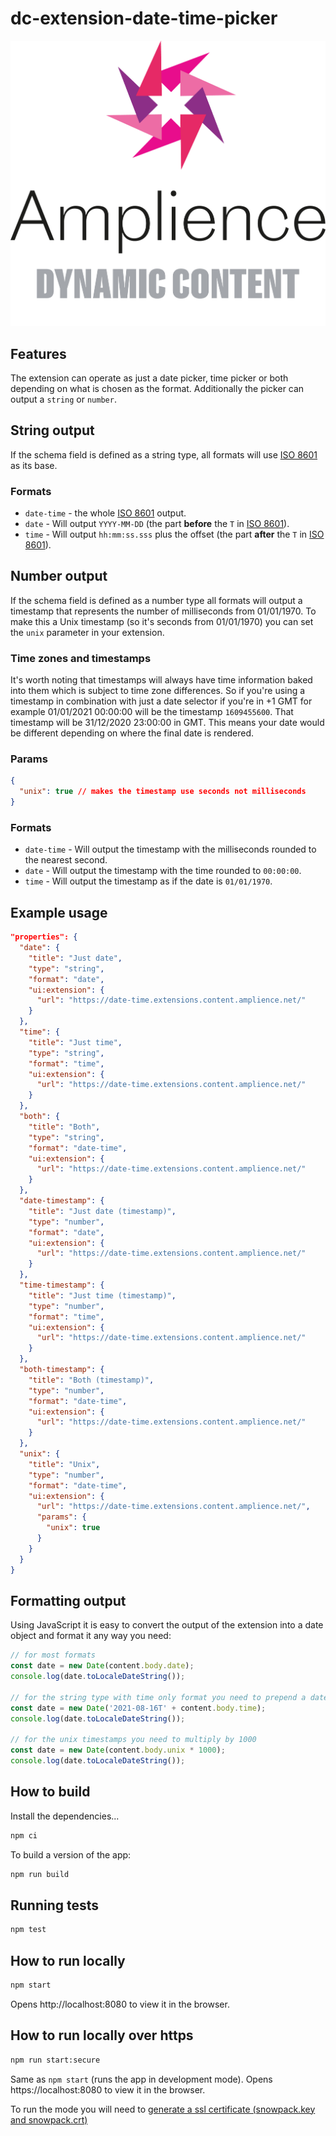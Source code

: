 # dc-extension-date-time-picker

[![Amplience Dynamic Content](media/header.png)](https://amplience.com/dynamic-content)

## Features

The extension can operate as just a date picker, time picker or both depending on what is chosen as the format. Additionally the picker can output a `string` or `number`.

## String output

If the schema field is defined as a string type, all formats will use [ISO 8601](https://en.wikipedia.org/wiki/ISO_8601) as its base.

### Formats

- `date-time` - the whole [ISO 8601](https://en.wikipedia.org/wiki/ISO_8601) output.
- `date` - Will output `YYYY-MM-DD` (the part **before** the `T` in [ISO 8601](https://en.wikipedia.org/wiki/ISO_8601)).
- `time` - Will output `hh:mm:ss.sss` plus the offset (the part **after** the `T` in [ISO 8601](https://en.wikipedia.org/wiki/ISO_8601)).

## Number output

If the schema field is defined as a number type all formats will output a timestamp that represents the number of milliseconds from 01/01/1970. To make this a Unix timestamp (so it's seconds from 01/01/1970) you can set the `unix` parameter in your extension.

### Time zones and timestamps

It's worth noting that timestamps will always have time information baked into them which is subject to time zone differences. So if you're using a timestamp in combination with just a date selector if you're in +1 GMT for example 01/01/2021 00:00:00 will be the timestamp `1609455600`. That timestamp will be 31/12/2020 23:00:00 in GMT. This means your date would be different depending on where the final date is rendered.

### Params

```json
{
  "unix": true // makes the timestamp use seconds not milliseconds
}
```

### Formats

- `date-time` - Will output the timestamp with the milliseconds rounded to the nearest second.
- `date` - Will output the timestamp with the time rounded to `00:00:00`.
- `time` - Will output the timestamp as if the date is `01/01/1970`.

## Example usage

```json
"properties": {
  "date": {
    "title": "Just date",
    "type": "string",
    "format": "date",
    "ui:extension": {
      "url": "https://date-time.extensions.content.amplience.net/"
    }
  },
  "time": {
    "title": "Just time",
    "type": "string",
    "format": "time",
    "ui:extension": {
      "url": "https://date-time.extensions.content.amplience.net/"
    }
  },
  "both": {
    "title": "Both",
    "type": "string",
    "format": "date-time",
    "ui:extension": {
      "url": "https://date-time.extensions.content.amplience.net/"
    }
  },
  "date-timestamp": {
    "title": "Just date (timestamp)",
    "type": "number",
    "format": "date",
    "ui:extension": {
      "url": "https://date-time.extensions.content.amplience.net/"
    }
  },
  "time-timestamp": {
    "title": "Just time (timestamp)",
    "type": "number",
    "format": "time",
    "ui:extension": {
      "url": "https://date-time.extensions.content.amplience.net/"
    }
  },
  "both-timestamp": {
    "title": "Both (timestamp)",
    "type": "number",
    "format": "date-time",
    "ui:extension": {
      "url": "https://date-time.extensions.content.amplience.net/"
    }
  },
  "unix": {
    "title": "Unix",
    "type": "number",
    "format": "date-time",
    "ui:extension": {
      "url": "https://date-time.extensions.content.amplience.net/",
      "params": {
        "unix": true
      }
    }
  }
}
```

## Formatting output

Using JavaScript it is easy to convert the output of the extension into a date object and format it any way you need:

```javascript
// for most formats
const date = new Date(content.body.date);
console.log(date.toLocaleDateString());

// for the string type with time only format you need to prepend a date in YYYY-MM-DD format with a T seperator
const date = new Date('2021-08-16T' + content.body.time);
console.log(date.toLocaleDateString());

// for the unix timestamps you need to multiply by 1000
const date = new Date(content.body.unix * 1000);
console.log(date.toLocaleDateString());
```

## How to build

Install the dependencies...

```bash
npm ci
```

To build a version of the app:

```bash
npm run build
```

## Running tests

```bash
npm test
```

## How to run locally

```bash
npm start
```

Opens http://localhost:8080 to view it in the browser.

## How to run locally over https

```bash
npm run start:secure
```

Same as `npm start` (runs the app in development mode).
Opens https://localhost:8080 to view it in the browser.

To run the mode you will need to [generate a ssl certificate (snowpack.key and snowpack.crt)](https://www.snowpack.dev/#https%2Fhttp2)
